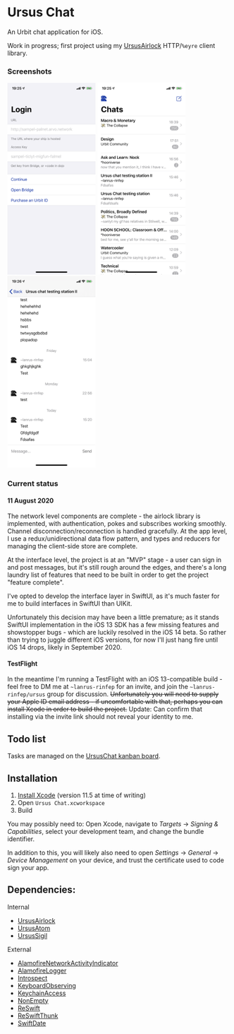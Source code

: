 # Ursus Chat

An Urbit chat application for iOS.

Work in progress; first project using my [UrsusAirlock](https://github.com/dclelland/UrsusAirlock) HTTP/`%eyre` client library.

### Screenshots

<img src="/Screenshots/IMG_8933.PNG" width="200"> <img src="/Screenshots/IMG_8934.PNG" width="200"> <img src="/Screenshots/IMG_8935.PNG" width="200">

### Current status

#### 11 August 2020

The network level components are complete - the airlock library is implemented, with authentication, pokes and subscribes working smoothly. Channel disconnection/reconnection is handled gracefully. At the app level, I use a redux/unidirectional data flow pattern, and types and reducers for managing the client-side store are complete.

At the interface level, the project is at an "MVP" stage - a user can sign in and post messages, but it's still rough around the edges, and there's a long laundry list of features that need to be built in order to get the project "feature complete".

I've opted to develop the interface layer in SwiftUI, as it's much faster for me to build interfaces in SwiftUI than UIKit.

Unfortunately this decision may have been a little premature; as it stands SwiftUI implementation in the iOS 13 SDK has a few missing features and showstopper bugs - which are luckily resolved in the iOS 14 beta. So rather than trying to juggle different iOS versions, for now I'll just hang fire until iOS 14 drops, likely in September 2020.

#### TestFlight

In the meantime I'm running a TestFlight with an iOS 13-compatible build - feel free to DM me at `~lanrus-rinfep` for an invite, and join the `~lanrus-rinfep/ursus` group for discussion. ~~Unfortunately you will need to supply your Apple ID email address - if uncomfortable with that, perhaps you can install Xcode in order to build the project.~~ Update: Can confirm that installing via the invite link should not reveal your identity to me.

## Todo list

Tasks are managed on the [UrsusChat kanban board](https://github.com/dclelland/UrsusChat/projects/1).

## Installation

1. [Install Xcode](https://apps.apple.com/us/app/xcode/id497799835) (version 11.5 at time of writing)
2. Open `Ursus Chat.xcworkspace`
3. Build

You may possibly need to: Open Xcode, navigate to *Targets* → *Signing & Capabilities*, select your development team, and change the bundle identifier.

In addition to this, you will likely also need to open *Settings* → *General* → *Device Management* on your device, and trust the certificate used to code sign your app.

## Dependencies:

Internal

- [UrsusAirlock](https://github.com/dclelland/UrsusAirlock)
- [UrsusAtom](https://github.com/dclelland/UrsusAtom)
- [UrsusSigil](https://github.com/dclelland/UrsusSigil)

External

- [AlamofireNetworkActivityIndicator](https://github.com/Alamofire/AlamofireNetworkActivityIndicator)
- [AlamofireLogger](https://github.com/dclelland/AlamofireLogger)
- [Introspect](https://github.com/siteline/SwiftUI-Introspect)
- [KeyboardObserving](https://github.com/nickffox/KeyboardObserving)
- [KeychainAccess](https://github.com/kishikawakatsumi/KeychainAccess)
- [NonEmpty](https://github.com/pointfreeco/swift-nonempty)
- [ReSwift](https://github.com/ReSwift/ReSwift)
- [ReSwiftThunk](https://github.com/ReSwift/ReSwift-Thunk)
- [SwiftDate](https://github.com/malcommac/SwiftDate)
